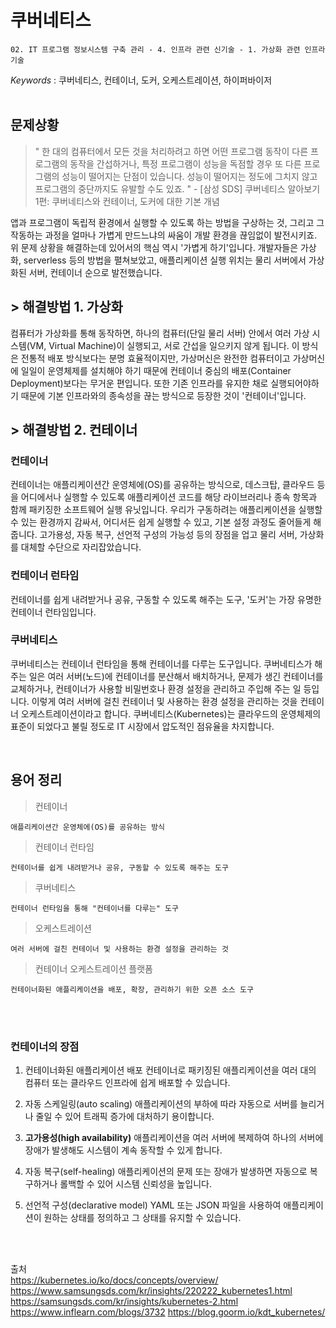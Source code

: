 # 쿠버네티스

    02. IT 프로그램 정보시스템 구축 관리 - 4. 인프라 관련 신기술 - 1. 가상화 관련 인프라 기술

_Keywords_ : 쿠버네티스, 컨테이너, 도커, 오케스트레이션, 하이퍼바이저
<br>
<br>

## 문제상황

> " 한 대의 컴퓨터에서 모든 것을 처리하려고 하면 어떤 프로그램 동작이 다른 프로그램의 동작을 간섭하거나, 특정 프로그램이 성능을 독점할 경우 또 다른 프로그램의 성능이 떨어지는 단점이 있습니다. 성능이 떨어지는 정도에 그치지 않고 프로그램의 중단까지도 유발할 수도 있죠. "
> \- [삼성 SDS] 쿠버네티스 알아보기 1편: 쿠버네티스와 컨테이너, 도커에 대한 기본 개념

앱과 프로그램이 독립적 환경에서 실행할 수 있도록 하는 방법을 구상하는 것, 그리고 그 작동하는 과정을 얼마나 가볍게 만드느냐의 싸움이 개발 환경을 끊임없이 발전시키죠. 위 문제 상황을 해결하는데 있어서의 핵심 역시 '가볍게 하기'입니다. 개발자들은 가상화, serverless 등의 방법을 펼쳐보았고, 애플리케이션 실행 위치는 물리 서버에서 가상화된 서버, 컨테이너 순으로 발전했습니다.

## > 해결방법 1. 가상화

컴퓨터가 가상화를 통해 동작하면, 하나의 컴퓨터(단일 물리 서버) 안에서 여러 가상 시스템(VM, Virtual Machine)이 실행되고, 서로 간섭을 일으키지 않게 됩니다. 이 방식은 전통적 배포 방식보다는 분명 효율적이지만, 가상머신은 완전한 컴퓨터이고 가상머신에 일일이 운영체제를 설치해야 하기 때문에 컨테이너 중심의 배포(Container Deployment)보다는 무거운 편입니다. 또한 기존 인프라를 유지한 채로 실행되어야하기 때문에 기본 인프라와의 종속성을 끊는 방식으로 등장한 것이 '컨테이너'입니다.

## > 해결방법 2. 컨테이너

### 컨테이너

컨테이너는 애플리케이션간 운영체에(OS)를 공유하는 방식으로, 데스크탑, 클라우드 등을 어디에서나 실행할 수 있도록 애플리케이션 코드를 해당 라이브러리나 종속 항목과 함께 패키징한 소프트웨어 실행 유닛입니다. 우리가 구동하려는 애플리케이션을 실행할 수 있는 환경까지 감싸서, 어디서든 쉽게 실행할 수 있고, 기본 설정 과정도 줄어들게 해줍니다. 고가용성, 자동 복구, 선언적 구성의 가능성 등의 장점을 업고 물리 서버, 가상화를 대체할 수단으로 자리잡았습니다.

### 컨테이너 런타임

컨테이너를 쉽게 내려받거나 공유, 구동할 수 있도록 해주는 도구, '도커'는 가장 유명한 컨테이너 런타임입니다.

### 쿠버네티스

쿠버네티스는 컨테이너 런타임을 통해 컨테이너를 다루는 도구입니다. 쿠버네티스가 해 주는 일은 여러 서버(노드)에 컨테이너를 분산해서 배치하거나, 문제가 생긴 컨테이너를 교체하거나, 컨테이너가 사용할 비밀번호나 환경 설정을 관리하고 주입해 주는 일 등입니다. 이렇게 여러 서버에 걸친 컨테이너 및 사용하는 환경 설정을 관리하는 것을 컨테이너 오케스트레이션이라고 합니다. 쿠버네티스(Kubernetes)는 클라우드의 운영체제의 표준이 되었다고 불릴 정도로 IT 시장에서 압도적인 점유율을 차지합니다.

<br>

## 용어 정리

> 컨테이너<br>

    애플리케이션간 운영체에(OS)를 공유하는 방식

> 컨테이너 런타임<br>

    컨테이너를 쉽게 내려받거나 공유, 구동할 수 있도록 해주는 도구

> 쿠버네티스<br>

    컨테이너 런타임을 통해 "컨테이너를 다루는" 도구

> 오케스트레이션<br>

    여러 서버에 걸친 컨테이너 및 사용하는 환경 설정을 관리하는 것

> 컨테이너 오케스트레이션 플랫폼<br>

    컨테이너화된 애플리케이션을 배포, 확장, 관리하기 위한 오픈 소스 도구

<br>
<br>

### 컨테이너의 장점

1. 컨테이너화된 애플리케이션 배포 컨테이너로 패키징된 애플리케이션을 여러 대의 컴퓨터 또는 클라우드 인프라에 쉽게 배포할 수 있습니다.

2. 자동 스케일링(auto scaling) 애플리케이션의 부하에 따라 자동으로 서버를 늘리거나 줄일 수 있어 트래픽 증가에 대처하기 용이합니다.

3. **고가용성(high availability)** 애플리케이션을 여러 서버에 복제하여 하나의 서버에 장애가 발생해도 시스템이 계속 동작할 수 있게 합니다.

4. 자동 복구(self-healing) 애플리케이션의 문제 또는 장애가 발생하면 자동으로 복구하거나 롤백할 수 있어 시스템 신뢰성을 높입니다.

5. 선언적 구성(declarative model) YAML 또는 JSON 파일을 사용하여 애플리케이션이 원하는 상태를 정의하고 그 상태를 유지할 수 있습니다.

<br>
<br>

출처<br>
https://kubernetes.io/ko/docs/concepts/overview/
https://www.samsungsds.com/kr/insights/220222_kubernetes1.html
https://samsungsds.com/kr/insights/kubernetes-2.html
https://www.inflearn.com/blogs/3732
https://blog.goorm.io/kdt_kubernetes/
